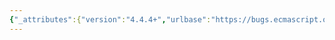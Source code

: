 ```yaml
---
{"_attributes":{"version":"4.4.4+","urlbase":"https://bugs.ecmascript.org/","maintainer":"dherman@mozilla.com"},"bug":{"bug_id":3369,"creation_ts":"2014-11-13 08:50:00 -0800","short_desc":"18.2.1, 18.2.1.1, 18.2.1.2 eval (x): Typos","delta_ts":"2014-12-07 14:34:57 -0800","product":"Draft for 6th Edition","component":"editorial issue","version":"Rev 28: October 14, 2014 Draft","rep_platform":"All","op_sys":"All","bug_status":"RESOLVED","resolution":"FIXED","priority":"Normal","bug_severity":"normal","everconfirmed":true,"reporter":{"uid":"andrebargull","name":"André Bargull"},"assigned_to":{"uid":"allen","name":"Allen Wirfs-Brock"},"long_desc":[{"commentid":10618,"comment_count":0,"who":{"uid":"andrebargull","name":"André Bargull"},"bug_when":"2014-11-13 08:50:45 -0800","thetext":"18.2.1\n- preamble: State that global \"eval\" property is the %eval% intrinsic?\n- step 4: Change \".x\" -> \"x\"\n \n18.2.1.1\n- step 6: \"lset\" -> \"let\"\n\n\n18.2.1.2\n- step 1: \"lexNames\" is unused\n- step 6.a.ii.3: \"Winthin\" -> \"Within\"\n- step 11.a.i.1.b: Change to step 11.a.i.1.a.ii"},{"commentid":10742,"comment_count":1,"who":{"uid":"allen","name":"Allen Wirfs-Brock"},"bug_when":"2014-12-04 15:47:13 -0800","thetext":"fixed in rev29 editor's draft"},{"commentid":10823,"comment_count":2,"who":{"uid":"allen","name":"Allen Wirfs-Brock"},"bug_when":"2014-12-07 14:34:57 -0800","thetext":"fixed in rev29"}]}}
---
```

